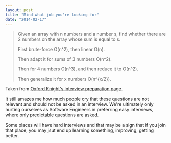 ```yaml
---
layout: post
title: "Mind what job you're looking for"
date: "2014-02-17"
---
```


> Given an array with n numbers and a number s, find whether there are 2 numbers on the array whose sum is equal to s.
> 
> First brute-force O(n^2), then linear O(n).
> 
> Then adapt it for sums of 3 numbers O(n^2).
> 
> Then for 4 numbers O(n^3), and then reduce it to O(n^2).
> 
> Then generalize it for x numbers O(n^{x/2}).

Taken from [Oxford Knight's interview preparation page](http://oxfordknight.co.uk/blog/interview-prep/super-tough-interview-questions-hedge-fund-x-2/).

It still amazes me how much people cry that these questions are not relevant and should not be asked in an interview. We're ultimately only hurting ourselves as Software Engineers in preferring easy interviews, where only predictable questions are asked.

Some places will have hard interviews and that may be a sign that if you join that place, you may jsut end up learning something, improving, getting better.
